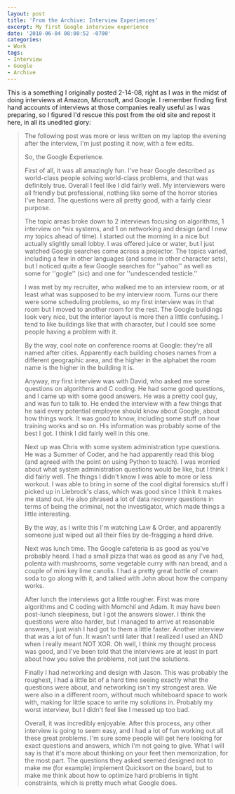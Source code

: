 ```yaml
---
layout: post
title: 'From the Archive: Interview Experiences'
excerpt: My first Google interview experience
date: '2010-06-04 08:00:52 -0700'
categories:
- Work
tags:
- Interview
- Google
- Archive
---
```

This is a something I originally posted 2-14-08, right as I was in the midst of doing interviews at Amazon, Microsoft, and Google. I remember finding first hand accounts of interviews at those companies really useful as I was preparing, so I figured I'd rescue this post from the old site and repost it here, in all its unedited glory:

> The following post was more or less written on my laptop the evening after the interview, I'm just posting it now, with a few edits.
>
> So, the Google Experience.
>
> First of all, it was all amazingly fun. I've hear Google described as world-class people solving world-class problems, and that was definitely true. Overall I feel like I did fairly well. My interviewers were all friendly but professional, nothing like some of the horror stories I've heard. The questions were all pretty good, with a fairly clear purpose.
>
> The topic areas broke down to 2 interviews focusing on algorithms, 1 interview on *nix systems, and 1 on networking and design (and I new my topics ahead of time). I started out the morning in a nice but actually slightly small lobby. I was offered juice or water, but I just watched Google searches come across a projector. The topics varied, including a few in other languages (and some in other character sets), but I noticed quite a few Google searches for ''yahoo'' as well as some for ''gogle'' (sic) and one for ''undescended testicle.''
>
> I was met by my recruiter, who walked me to an interview room, or at least what was supposed to be my interview room. Turns our there were some scheduling problems, so my first interview was in that room but I moved to another room for the rest. The Google buildings look very nice, but the interior layout is more then a little confusing. I tend to like buildings like that with character, but I could see some people having a problem with it.
>
> By the way, cool note on conference rooms at Google: they're all named after cities. Apparently each building choses names from a different geographic area, and the higher in the alphabet the room name is the higher in the building it is.
>
> Anyway, my first interview was with David, who asked me some questions on algorithms and C coding. He had some good questions, and I came up with some good answers. He was a pretty cool guy, and was fun to talk to. He ended the interview with a few things that he said every potential employee should know about Google, about how things work. It was good to know, including some stuff on how training works and so on. His information was probably some of the best I got. I think I did fairly well in this one.
>
> Next up was Chris with some system administration type questions. He was a Summer of Coder, and he had apparently read this blog (and agreed with the point on using Python to teach). I was worried about what system administration questions would be like, but I think I did fairly well. The things I didn't know I was able to more or less workout. I was able to bring in some of the cool digital forensics stuff I picked up in Liebrock's class, which was good since I think it makes me stand out. He also phrased a lot of data recovery questions in terms of being the criminal, not the investigator, which made things a little interesting.
>
> By the way, as I write this I'm watching Law &amp; Order, and apparently someone just wiped out all their files by de-fragging a hard drive.
>
> Next was lunch time. The Google cafeteria is as good as you've probably heard. I had a small pizza that was as good as any I've had, polenta with mushrooms, some vegetable curry with nan bread, and a couple of mini key lime canolis. I had a pretty great bottle of cream soda to go along with it, and talked with John about how the company works.
>
> After lunch the interviews got a little rougher. First was more algorithms and C coding with Momchil and Adam. It may have been post-lunch sleepiness, but I got the answers slower. I think the questions were also harder, but I managed to arrive at reasonable answers, I just wish I had got to them a little faster. Another interview that was a lot of fun. It wasn't until later that I realized I used an AND when I really meant NOT XOR. Oh well, I think my thought process was good, and I've been told that the interviews are at least in part about how you solve the problems, not just the solutions.
>
> Finally I had networking and design with Jason. This was probably the roughest, I had a little bit of a hard time seeing exactly what the questions were about, and networking isn't my strongest area. We were also in a different room, without much whiteboard space to work with, making for little space to write my solutions in. Probably my worst interview, but I didn't feel like I messed up too bad.
>
> Overall, it was incredibly enjoyable. After this process, any other interview is going to seem easy, and I had a lot of fun working out all these great problems. I'm sure some people will get here looking for exact questions and answers, which I'm not going to give. What I will say is that it's more about thinking on your feet then memorization, for the most part. The questions they asked seemed designed not to make me (for example) implement Quicksort on the board, but to make me think about how to optimize hard problems in tight constraints, which is pretty much what Google does.
